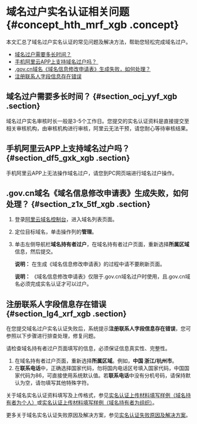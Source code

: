 # 域名过户实名认证相关问题 {#concept_hth_mrf_xgb .concept}

本文汇总了域名过户实名认证的常见问题及解决方法，帮助您轻松完成域名过户。

-   [域名过户需要多长时间？](#section_ocj_yyf_xgb)
-   [手机阿里云APP上支持域名过户吗？ ](#section_df5_gxk_xgb)
-   [.gov.cn域名《域名信息修改申请表》生成失败，如何处理？](#section_z1x_5tf_xgb)
-   [注册联系人字段信息存在错误](#section_lg4_xrf_xgb)

## 域名过户需要多长时间？ {#section_ocj_yyf_xgb .section}

域名过户实名审核时长一般是3-5个工作日。您提交的实名认证资料是直接提交至相关审核机构，由审核机构进行审核，阿里云无法干预，请您耐心等待审核结果。

## 手机阿里云APP上支持域名过户吗？  {#section_df5_gxk_xgb .section}

手机阿里云APP上无法操作域名过户，请您到PC网页端进行域名过户操作。

## .gov.cn域名《域名信息修改申请表》生成失败，如何处理？ {#section_z1x_5tf_xgb .section}

1.  登录[阿里云域名控制台](https://dc.console.aliyun.com/?spm=a2c1d.8251217.1002.19.7e29eef5kAnBeP#/domain/list)，进入域名列表页面。
2.  定位目标域名，单击操作列的**管理**。
3.  单击左侧导航栏**域名持有者过户**，在域名持有者过户页面，重新选择**所属区域**信息，然后提交。

    **说明：** 在生成《域名信息修改申请表》的过程中请不要刷新页面。

    **说明：** 《域名信息修改申请表》仅限于.gov.cn域名过户时使用，且.gov.cn域名必须完成实名认证才可以过户。


## 注册联系人字段信息存在错误 {#section_lg4_xrf_xgb .section}

在您提交域名过户实名认证失败后，系统提示**注册联系人字段信息存在错误**，您可参照以下步骤进行排查处理，修复问题。

请检查域名持有者过户页面填写的信息，必须保证信息真实性、完整性。

1.  在域名持有者过户页面，重新选择**所属区域**。例如，**中国 浙江/杭州市**。
2.  在**联系电话**中，正确选择国家代码，勿将国内电话区号填入国家代码，中国国家代码为86，可直接使用系统默认值。若**联系电话**中没有分机号码，请保持默认为空，请勿填写其他特殊字符。

关于域名实名认证资料填写及上传格式，参见[实名认证上传材料填写样例（域名持有者为个人）](../../../../../cn.zh-CN/域名实名认证/实名认证上传材料填写样例/实名认证上传材料填写样例（域名持有者为个人）.md#)或[实名认证上传材料填写样例（域名持有者为组织）](../../../../../cn.zh-CN/域名实名认证/实名认证上传材料填写样例/实名认证上传材料填写样例（域名持有者为组织）.md#)。

更多关于域名实名认证失败原因及解决方案，参见[实名认证失败原因及解决方案](../../../../../cn.zh-CN/域名实名认证/实名认证失败原因及解决方案.md#)。

